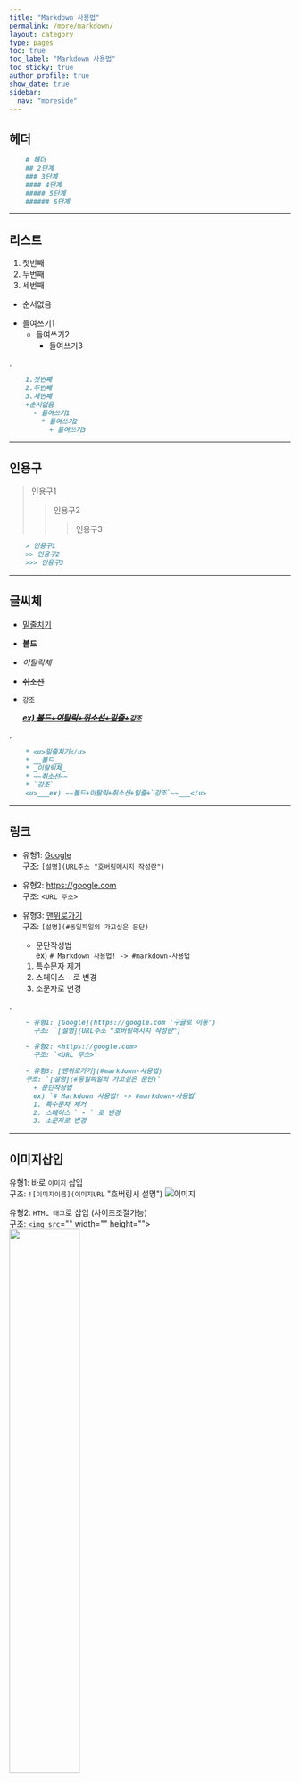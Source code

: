 ```yaml
---
title: "Markdown 사용법"
permalink: /more/markdown/
layout: category
type: pages
toc: true
toc_label: "Markdown 사용법"
toc_sticky: true
author_profile: true
show_date: true
sidebar:
  nav: "moreside"
---
```


## 헤더

```markdown
    # 헤더
    ## 2단계
    ### 3단계
    #### 4단계
    ##### 5단계
    ###### 6단계
```

---

## 리스트

1.  첫번째
1.  두번째
1.  세번째

- 순서없음

* 들여쓰기1
  - 들여쓰기2
    - 들여쓰기3

.

```markdown
    1.첫번째
    2.두번째
    3.세번째
    +순서없음
      - 들여쓰기1
        * 들여쓰기2
          + 들여쓰기3
```

---

## 인용구

> 인용구1
>
> > 인용구2
> >
> > > 인용구3

```markdown
    > 인용구1
    >> 인용구2
    >>> 인용구3
```

---

## 글씨체

- <u>밑줄치기</u>
- **볼드**
- _이탈릭체_
- ~~취소선~~
- `강조`

  <u>**_ex) ~~볼드+이탈릭+취소선+밑줄+`강조`~~_**</u>

.

```markdown
    * <u>밑줄치기</u>
    * __볼드__
    * _이탈릭체_
    * ~~취소선~~
    * `강조`
    <u>___ex) ~~볼드+이탈릭+취소선+밑줄+`강조`~~___</u>
```

---

## 링크

- 유형1: [Google](https://google.com "구글로 이동")  
  구조: `[설명](URL주소 "호버링메시지 작성란")`

- 유형2: <https://google.com>  
  구조: `<URL 주소>`

- 유형3: [맨위로가기](#markdown-사용법)  
  구조: `[설명](#동일파일의 가고싶은 문단)`
  - 문단작성법  
    ex) `# Markdown 사용법! -> #markdown-사용법`
  1. 특수문자 제거
  2. 스페이스 `-` 로 변경
  3. 소문자로 변경

.

```markdown
    - 유형1: [Google](https://google.com '구글로 이동')
      구조: `[설명](URL주소 "호버링메시지 작성란")`

    - 유형2: <https://google.com>
      구조: `<URL 주소>`

    - 유형3: [맨위로가기](#markdown-사용법)
    구조: `[설명](#동일파일의 가고싶은 문단)`
      + 문단작성법
      ex) `# Markdown 사용법! -> #markdown-사용법`
      1. 특수문자 제거
      2. 스페이스 ` - ` 로 변경
      3. 소문자로 변경
```

---

## 이미지삽입

유형1: 바로 `이미지` 삽입  
구조: `![이미지이름](이미지URL` "호버링시 설명")
![이미지](https://www.dhresource.com/0x0/f2/albu/g6/M00/53/1F/rBVaR1qrJpGAShZwAAJyu2m3cZ8387.jpg/new-women-sexy-set-two-piece-suit-pure-color.jpg "사람1")

유형2: `HTML 태그`로 삽입 (사이즈조절가능)  
구조: `<img src`="" width="" height="">
<img src="https://www.dhresource.com/0x0/f2/albu/g6/M00/53/1F/rBVaR1qrJpGAShZwAAJyu2m3cZ8387.jpg/new-women-sexy-set-two-piece-suit-pure-color.jpg" width="50%" height="50%">

유형3: 이미지 삽입 후, `링크 걸기`  
구조: [유형1](링크)
[![이미지](https://www.dhresource.com/0x0/f2/albu/g6/M00/53/1F/rBVaR1qrJpGAShZwAAJyu2m3cZ8387.jpg/new-women-sexy-set-two-piece-suit-pure-color.jpg "사람1")](http://www.vidhist.com/wordpress/why-did-you-click-on-this-link/)

```markdown
    유형1: 바로 `이미지` 삽입
    구조: `![이미지이름](이미지URL` "호버링시 설명")
    ![이미지](https://www.dhresource.com/0x0/f2/albu/g6/M00/53/1F/    rBVaR1qrJpGAShZwAAJyu2m3cZ8387.jpg/    new-women-sexy-set-two-piece-suit-pure-color.jpg '사람1')

    유형2: `HTML 태그`로 삽입 (사이즈조절가능)
    구조: `<img src`="" width="" height="">
    <img src="https://www.dhresource.com/0x0/f2/albu/g6/M00/53/1F/    rBVaR1qrJpGAShZwAAJyu2m3cZ8387.jpg/    new-women-sexy-set-two-piece-suit-pure-color.jpg" width="50%"   height="50%">

    유형3: 이미지 삽입 후, `링크 걸기`
    구조: [유형1](링크)
    [![이미지](https://www.dhresource.com/0x0/f2/albu/g6/M00/53/1F/   rBVaR1qrJpGAShZwAAJyu2m3cZ8387.jpg/    new-women-sexy-set-two-piece-suit-pure-color.jpg '사람1')](http://www.    vidhist.com/wordpress/why-did-you-click-on-this-link/)
```

---

## 표그리기

> _\* 예시 1_
> | 일 | 월 | 화 | 수 | 목 | 금 | 토 |
> | --- | --- | --- | --- | --- | --- | --- |
> | 1 | 2 | 3 | 4 | 5 | 6 | 7 |
> | 8 | 9 | 10 | 11 | 12 | 13 | 14 |
> | 15 | 16 | 17 | 18 | 19 | 20 | 21 |
> |

.

> _\* 예시 2_  
> ||수학|평가 |
> :-|:-:|:-:|
> 철수| 90|참잘했어요|
> 영희|50|분발하세요|
> |

```markdown
     _\* 예시 1_
     | 일 | 월 | 화 | 수 | 목 | 금 | 토 |
     | --- | --- | --- | --- | --- | --- | --- |
     | 1 | 2 | 3 | 4 | 5 | 6 | 7 |
     | 8 | 9 | 10 | 11 | 12 | 13 | 14 |
     | 15 | 16 | 17 | 18 | 19 | 20 | 21 |
     |

     _\* 예시 2_
     ||수학|평가 |
     :-|:-:|:-:|
     철수| 90|참잘했어요|
     영희|50|분발하세요|
     |
```

---

## 수식

일단생략

---

## 코드 블록

js, bash, cpp, dockerfile, markdown, yml, html, http, json, r, ruby, xml, sql … 등

\```javascript

\```  
적당한 언어를 쓴후 내용물을 안쪽에 넣으면 된다.

**JavaScript**

```javascript
console.log("hello world");
```

**HTML**

```html
<html>
  <head></head>
  <body></body>
</html>
```

**Markdown**

````markdown
    ### JavaScript

    ```javascript
    console.log('hello world');
    ```

    ### HTML

    ```html
    <html>
      <head></head>
      <body></body>
    </html>
    ```
````

---

## 기타

- 기능용도로 사용하는 특수문자(\*,+,- 등)를 있는 그대로 표현하고 싶은경우 **`\`** 기호를 앞에 붙이면 된다.

- 마크다운에서 지원하지 않거나 표현하기 어려운 경우 `HTML 태그`로 직접 표현하는 것도 한가지 방법이다.
  - \<br/>
  - \<img src="">
  - 등등....
